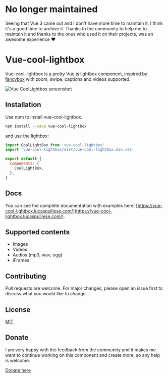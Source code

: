 # No longer maintained
Seeing that Vue 3 came out and I don't have more time to maintain it, I think it's a good time to archive it.
Thanks to the community to help me to maintain it and thanks to the ones who used it on their projects, was an awesome experience ♥️

# Vue-cool-lightbox

Vue-cool-lightbox is a pretty Vue.js lightbox component, inspired by [fancybox](http://fancyapps.com/fancybox/3/) with zoom, swipe, captions and videos supported.

![Vue CoolLightbox screenshot](http://lucaspulliese.com/wp-content/themes/theme/images/screenshot-vue-cool-lightbox.jpg)

## Installation

Use npm to install vue-cool-lightbox.

```bash
npm install --save vue-cool-lightbox
```

and use the lightbox:
```javascript
import CoolLightBox from 'vue-cool-lightbox'
import 'vue-cool-lightbox/dist/vue-cool-lightbox.min.css'

export default {
  components: {
    CoolLightBox,
  },
}
```

## Docs
You can see the complete documentation with examples here: [https://vue-cool-lightbox.lucaspulliese.com/](https://vue-cool-lightbox.lucaspulliese.com/).

## Supported contents
- Images
- Videos
- Audios (mp3, wav, ogg)
- iFrames

## Contributing
Pull requests are welcome. For major changes, please open an issue first to discuss what you would like to change.

## License
[MIT](https://choosealicense.com/licenses/mit/)

## Donate
I am very happy with the feedback from the community and it makes me want to continue working on this component and create more, so any help is welcome.

[Donate here](http://paypal.me/lucaspdonations)
